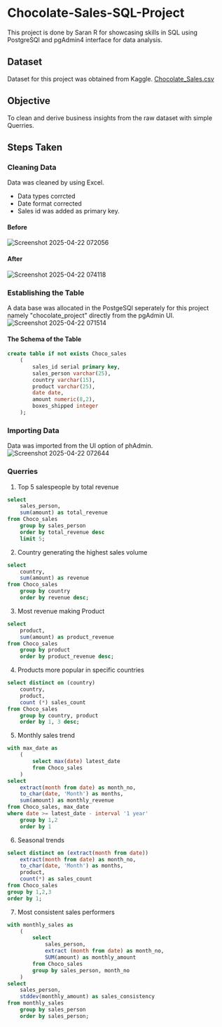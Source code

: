 # Chocolate-Sales-SQL-Project
This project is done by Saran R for showcasing skills in SQL using PostgreSQl and pgAdmin4 interface for data analysis.

## Dataset
Dataset for this project was obtained from Kaggle.
[Chocolate_Sales.csv](https://www.kaggle.com/datasets/atharvasoundankar/chocolate-sales)

## Objective
To clean and derive business insights from the raw dataset with simple Querries.

## Steps Taken
### Cleaning Data
Data was cleaned by using Excel.
- Data types corrcted
- Date format corrected
- Sales id was added as primary key.
#### Before
![Screenshot 2025-04-22 072056](https://github.com/user-attachments/assets/f71c7657-9b7c-488b-833a-a60a8478ea55)
#### After
![Screenshot 2025-04-22 074118](https://github.com/user-attachments/assets/23b6d170-828b-41f5-a39f-0b4edc44b05c)

### Establishing the Table
A data base was allocated in the PostgeSQl seperately for this project namely "chocolate_project" directly from the pgAdmin UI.
![Screenshot 2025-04-22 071514](https://github.com/user-attachments/assets/6f627971-8b05-4ed7-a444-299d813808cf)

#### The Schema of the Table
```sql
create table if not exists Choco_sales
	(
		sales_id serial primary key,
		sales_person varchar(25),
		country varchar(15),
		product varchar(25),
		date date,
		amount numeric(8,2),
		boxes_shipped integer
	);
```

### Importing Data 
Data was imported from the UI option of phAdmin.
![Screenshot 2025-04-22 072644](https://github.com/user-attachments/assets/fc16cc3e-b007-4b75-ad20-786efdcbb275)

### Querries
1. Top 5 salespeople by total revenue
```sql
select 
	sales_person,
	sum(amount) as total_revenue
from Choco_sales
	group by sales_person
	order by total_revenue desc
	limit 5;
```
2. Country generating the highest sales volume
```sql
select
	country,
	sum(amount) as revenue
from Choco_sales
	group by country
	order by revenue desc;

```
3. Most revenue making Product
```sql
select
	product,
	sum(amount) as product_revenue
from Choco_sales
	group by product
	order by product_revenue desc;
```
4. Products more popular in specific countries
```sql
select distinct on (country)
	country,
	product,
	count (*) sales_count
from Choco_sales
	group by country, product
	order by 1, 3 desc;
```
5. Monthly sales trend
```sql
with max_date as 
	(
		select max(date) latest_date
		from Choco_sales
	)
select 
	extract(month from date) as month_no,
	to_char(date, 'Month') as months,
	sum(amount) as monthly_revenue
from Choco_sales, max_date
where date >= latest_date - interval '1 year'
	group by 1,2
	order by 1
```
6. Seasonal trends
```sql
select distinct on (extract(month from date))
	extract(month from date) as month_no,
	to_char(date, 'Month') as months,
	product,
	count(*) as sales_count
from Choco_sales
group by 1,2,3
order by 1;
```
7. Most consistent sales performers
```sql
with monthly_sales as 
	(
	    select 
	        sales_person,
	        extract (month from date) as month_no,
	        SUM(amount) as monthly_amount
	    from Choco_sales
	    group by sales_person, month_no
	)
select 
	sales_person,
	stddev(monthly_amount) as sales_consistency
from monthly_sales
	group by sales_person
	order by sales_person;
```
